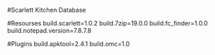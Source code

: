 #Scarlett Kitchen Database

#Resourses
build.scarlett=1.0.2
build.7zip=19.0.0
build.fc_finder=1.0.0
build.notepad.version=7.8.7.8

#Plugins
build.apktool=2.4.1
build.omc=1.0